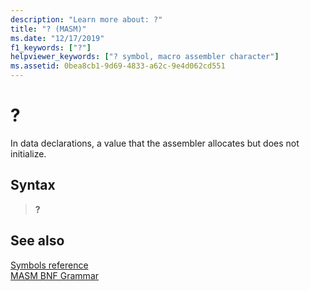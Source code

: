 ```yaml
---
description: "Learn more about: ?"
title: "? (MASM)"
ms.date: "12/17/2019"
f1_keywords: ["?"]
helpviewer_keywords: ["? symbol, macro assembler character"]
ms.assetid: 0bea8cb1-9d69-4833-a62c-9e4d062cd551
---
```

# ?

In data declarations, a value that the assembler allocates but does not initialize.

## Syntax

> **?**

## See also

[Symbols reference](symbols-reference.md)\
[MASM BNF Grammar](masm-bnf-grammar.md)
